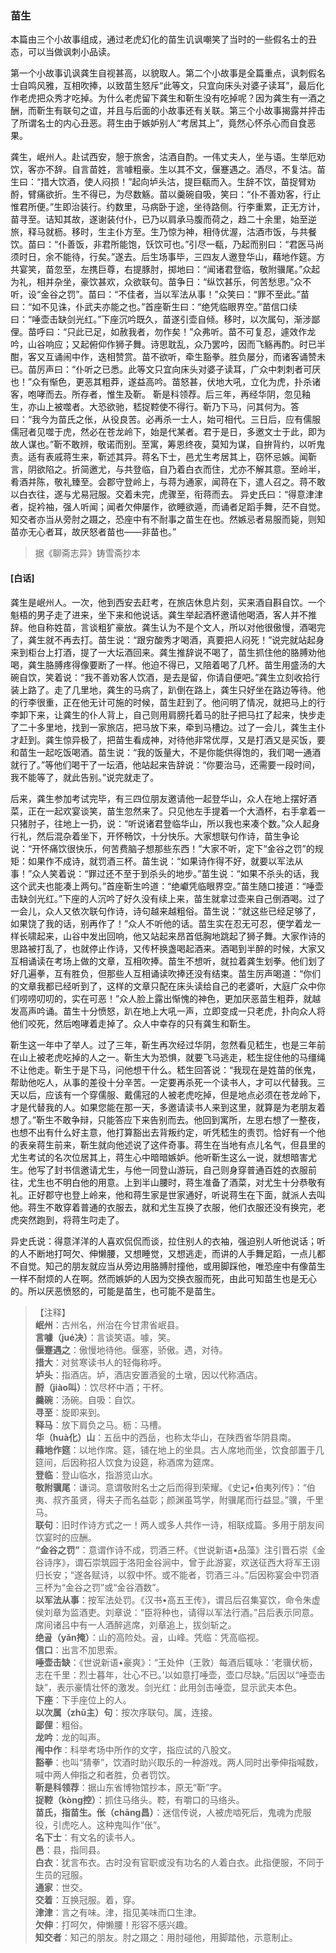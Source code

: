<script type="text/javascript">
    var head = document.getElementsByTagName('head')[0];
    cssURL = '/public/liao.css';
    linkTag = document.createElement('link');
    linkTag.href = cssURL;
    linkTag.setAttribute('type','text/css');
    linkTag.setAttribute('rel','stylesheet');
    head.appendChild(linkTag);
</script>
### 苗生

本篇由三个小故事组成，通过老虎幻化的苗生讥讽嘲笑了当时的一些假名士的丑态，可以当做讽刺小品读。

第一个小故事讥讽龚生自视甚高，以貌取人。第二个小故事是全篇重点，讽刺假名士自鸣风雅，互相吹捧，以致苗生怒斥“此等文，只宜向床头对婆子读耳”，最后化作老虎把众秀才吃掉。为什么老虎留下龚生和靳生没有吃掉呢？因为龚生有一酒之酬，而靳生有联句之谊，并且与后面的小故事还有关联。第三个小故事揭露并抨击了所谓名士的内心丑恶。蒋生由于嫉妒别人“考居其上”，竟然心怀杀心而自食恶果。

龚生，岷州人。赴试西安，憩于旅舍，沽酒自酌。一伟丈夫人，坐与语。生举厄劝饮，客亦不辞。自言苗姓，言噱粗豪。生以其不文，偃蹇遇之。酒尽，不复沽。苗生曰：“措大饮酒，使人闷损！”起向垆头沽，提巨瓻而入。生辞不饮，苗捉臂劝酹，臂痛欲折。生不得已，为尽数觞。苗以羹碗自吸，笑曰：“仆不善劝客，行止惟君所便。”生即治装行。约数里，马病卧于途，坐待路侧。行李重累，正无方计，苗寻至。诘知其故，遂谢装付仆，已乃以肩承马腹而荷之，趋二十余里，始至逆旅，释马就枥。移时，生主仆方至。生乃惊为神，相侍优渥，沽酒市饭，与共餐饮。苗曰：“仆善饭，非君所能饱，饫饮可也。”引尽一瓻，乃起而别曰：“君医马尚须时日，余不能待，行矣。”遂去。后生场事毕，三四友人邀登华山，藉地作筵。方共宴笑，苗忽至，左携巨尊，右提豚肘，掷地曰：“闻诸君登临，敬附骥尾。”众起为礼，相并杂坐，豪饮甚欢，众欲联句。苗争日：“纵饮甚乐，何苦愁思。”众不听，设“金谷之罚”。苗曰：“不佳者，当以军法从事！”众笑曰：“罪不至此。”苗曰：“如不见诛，仆武夫亦能之也。”首座靳生曰：“绝凭临眼界空。”苗信口续曰：“唾壶击缺剑光红。”下座沉吟既久，苗遂引壶自倾。移时，以次属句，渐涉鄙俚。苗呼曰：“只此已足，如赦我者，勿作矣！”众弗听。苗不可复忍，遽效作龙吟，山谷响应；又起俯仰作狮子舞。诗思耽乱，众乃罢吟，因而飞觞再酌。时已半酣，客又互诵闹中作，迭相赞赏。苗不欲听，牵生豁拳。胜负屡分，而诸客诵赞未已。苗厉声曰：“仆听之已悉。此等文只宜向床头对婆子读耳，广众中刺刺者可厌也！”众有惭色，更恶其粗莽，遂益高吟。苗怒甚，伏地大吼，立化为虎，扑杀诸客，咆哮而去。所存者，惟生及靳。
靳是科领荐。后三年，再经华阴，忽见釉生，亦山上被噬者。大恐欲驰，嵇捉鞚使不得行。靳乃下马，问其何为。答曰：“我今为苗氏之伥，从役良苦。必再杀一士人，始可相代。三日后，应有儒服儒冠者见噬于虎，然必在苍龙岭下，始是代某者。君于是日，多邀文士于此，即为故人谋也。”靳不敢辨，敬诺而别。至寓，筹恩终夜，莫知为谋，自拚背约，以听鬼责。适有表戚蒋生来，靳述其异。蒋名下士，邑尤生考居其上，窃怀忌嫉。闻靳言，阴欲陷之。折简邀尤，与共登临，自乃着白衣而住，尤亦不解其意。至岭半，肴酒并陈，敬礼臻至。会郡守登岭上，与蒋为通家，闻蒋在下，遣人召之。蒋不敢以白衣往，遂与尤易冠服。交着未完，虎骤至，衔蒋而去。
异史氏曰：“得意津津者，捉衿袖，强人听闻；闻者欠伸屡作，欲睡欲遁，而诵者足蹈手舞，茫不自觉。知交者亦当从旁肘之蹑之，恐座中有不耐事之苗生在也。然嫉忌者易服而毙，则知苗亦无心者耳，故厌怒者苗也——非苗也。”

</section>

> 据《聊斋志异》铸雪斋抄本

#### [白话]
<aside>

龚生是岷州人。一次，他到西安去赶考，在旅店休息片刻，买来酒自斟自饮。一个魁梧的男子走了进来，坐下来和他说话。龚生举起酒杯邀请他喝酒，客人并不推辞。他自称姓苗，言谈粗犷豪放。龚生认为不是个文人，所以对他很傲慢，酒喝完了，龚生就不再去打。苗生说：“跟穷酸秀才喝酒，真要把人闷死！”说完就站起身来到柜台上打酒，提了一大坛酒回来。龚生推辞说不喝了，苗生抓住他的胳膊劝他喝，龚生胳膊疼得像要断了一样。他迫不得已，又陪着喝了几杯。苗生用盛汤的大碗自饮，笑着说：“我不善劝客人饮酒，是去是留，你请自便吧。”龚生立刻收拾行装上路了。走了几里地，龚生的马病了，趴倒在路上，龚生只好坐在路边等待。他的行李很重，正在他无计可施的时候，苗生赶到了。他问明了情况，就把马上的行李卸下来，让龚生的仆人背上，自己则用肩膀托着马的肚子把马扛了起来，快步走了二十多里地，找到一家旅店，把马放下来，牵到马槽边。过了一会儿，龚生主仆才赶到。龚生惊异极了，把苗生看成神，对待他非常优厚，又是打酒又是买饭，要和苗生一起吃饭喝酒。苗生说：“我的饭量大，不是你能供得饱的，我们喝一通酒就行了。”等他们喝干了一坛酒，他站起来告辞说：“你要治马，还需要一段时间，我不能等了，就此告别。”说完就走了。

后来，龚生参加考试完毕，有三四位朋友邀请他一起登华山，众人在地上摆好酒菜，正在一起欢宴谈笑，苗生忽然来了。只见他左手提着一个大酒杯，右手拿着一只猪肘子，往地上一扔，说：“听说诸君登临华山，所以我也来凑个数。”众人起身行礼，然后混杂着坐下，开怀畅饮，十分快乐。大家想联句作诗，苗生争论说：“开怀痛饮很快乐，何苦费脑子想那些东西！”大家不听，定下“金谷之罚”的规矩：如果作不成诗，就罚酒三杯。苗生说：“如果诗作得不好，就要以军法从事！”众人笑着说：“罪过还不至于到杀头的地步。”苗生说：“如果不杀头的话，我这个武夫也能凑上两句。”首座靳生吟道：“绝巘凭临眼界空。”苗生随口接道：“唾壶击缺剑光红。”下座的人沉吟了好久没有续上来，苗生就拿过壶来自己倒酒喝。过了一会儿，众人又依次联句作诗，诗句越来越粗俗。苗生说：“就这些已经足够了，如果饶了我的话，别再作了！”众人不听他的话。苗生实在忍无可忍，便学着龙一样长啸起来，山谷中发出回响，他又站起来昂首低胸地跳起了狮子舞。大家作诗的思路被打乱了，也就停止作诗，又传杯换盏喝起酒来。酒喝到半醉的时候，大家又互相诵读在考场上做的文章，互相吹捧。苗生不想听，就拉着龚生划拳。他们划了好几遍拳，互有胜负，但那些人互相诵读吹捧还没有结束。苗生厉声喝道：“你们的文章我都已经听到了，这样的文章只配在床头读给自己的老婆听，大庭广众中你们唠唠叨叨的，实在可恶！”众人脸上露出惭愧的神色，更加厌恶苗生粗莽，就越发高声吟诵。苗生十分愤怒，趴在地上大吼一声，立即变成一只老虎，扑向众人将他们咬死，然后咆哮着走掉了。众人中幸存的只有龚生和靳生。

靳生这一年中了举人。过了三年，靳生再次经过华阴，忽然看见嵇生，也是三年前在山上被老虎吃掉的人之一。靳生大为恐惧，就要飞马逃走，嵇生捉住他的马缰绳不让他走。靳生于是下马，问他想干什么。嵇生回答说：“我现在是姓苗的伥鬼，帮助他吃人，从事的差役十分辛苦。一定要再杀死一个读书人，才可以代替我。三天以后，应该有一个穿儒服、戴儒冠的人被老虎吃掉，但是地点必须在苍龙岭下，才是代替我的人。如果您能在那一天，多邀请读书人来到这里，就算是为老朋友着想了。”靳生不敢争辩，只能答应下来告别而去。他回到寓所，左思右想了一整夜，也想不出有什么好主意，他打算豁出去背叛约定，听凭嵇生的责罚。恰好有一个他的表亲蒋生前来，靳生就向他述说了这件奇事。蒋生在当地有点儿名气，但县里的尤生考试的名次位居其上，蒋生心中暗暗嫉妒。他听靳生这么一说，就想暗害尤生。他写了封书信邀请尤生，与他一同登山游玩，自己则身穿普通百姓的衣服前往，尤生也不明白他的用意。上到半山腰时，蒋生准备了酒菜，对尤生十分恭敬有礼。正好郡守也登上岭来，他和蒋生家是世家通好，听说蒋生在下面，就派人去叫他。蒋生不敢穿着普通的衣服去，就和尤生互换了衣服，他们衣服还没有换完，老虎突然跑到，将蒋生叼走了。

异史氏说：得意洋洋的人喜欢侃侃而谈，拉住别人的衣袖，强迫别人听他说话；听的人不断地打呵欠、伸懒腰，又想睡觉，又想逃走，而讲的人手舞足蹈，一点儿都不自觉。知己的朋友就应当从旁边用胳膊肘撞他，或用脚踩他，唯恐座中有像苗生一样不耐烦的人在啊。然而嫉妒的人因为交换衣服而死，由此可知苗生也是无心的。所以厌恶愤怒的，可能是苗生，也可能不是苗生。

</aside>

> 【注释】  
<b>岷州</b>：古州名，州治在今甘肃省岷县。  
<b>言噱（jué决）</b>：言谈笑语。噱，笑。  
<b>偃蹇遇之</b>：傲慢地待他。偃塞，骄傲。遇，对待。  
<b>措大</b>：对贫寒读书人的轻侮称呼。  
<b>垆头</b>：指酒店。垆，酒店安置酒瓮的土墩，因以代称酒店。  
<b>酹（jiào叫）</b>：饮尽杯中酒；干杯。  
<b>羹碗</b>：汤碗。自吸：自饮。  
<b>寻至</b>：旋即来到。  
<b>释马</b>：放下肩负之马。枥：马槽。  
<b>华（huà化）山</b>：五岳中的西岳，也称太华山，在陕西省华阴县南。  
<b>藉地作筵</b>：以地作席。筵，铺在地上的坐具。古人席地而坐，饮食部置于几筵间，后因称招人饮食为设筵，称酒席为筵席。  
<b>登临</b>：登山临水，指游览山水。  
<b>敬附骥尾</b>：谦词。意谓敬附名士之后而得到荣耀。《史记•伯夷列传》：“伯夷、叔齐虽贤，得夫子而名益彰；颜渊虽笃学，附骥尾而行益显。”骥，千里马。  
<b>联句</b>：旧时作诗方式之一！两人或多人共作一诗，相联成篇。多用于朋友间饮宴时的应酬。  
<b>“金谷之罚”</b>：意谓作诗不成，罚酒三杯。《世说新语•品藻》注引晋石崇《金谷诗序》，谓石崇筑园于洛阳金谷涧中，曾于此游宴，欢送征西大将军王诩归长安；“遂各赋诗，以叙中怀。或不能者，罚酒三斗。”后因称宴会中罚酒三杯为“金谷之罚”或“金谷酒数”。  
<b>以军法从事</b>：按军法处罚。《汉书•高五王传》，谓吕后召集宴饮，命令朱虚侯刘章为监酒吏。刘章说：“臣将种也，请得以军法行酒。”吕后表示同意。席间诸吕中有一人酒醉逃席，刘章追上，拔剑斩之。  
<b>绝곮（yǎn掩）</b>：山的高险处。곮，山峰。凭临：凭高临视。  
<b>信口</b>：出言不加思索。  
<b>唾壶击缺</b>：《世说新语•豪爽》：“王处仲（王敦）每酒后辄咏：‘老骥伏枥，志在千里：烈士暮年，壮心不已。’以如意打唾壶，壶口尽缺。”后因以“唾壶击缺”，表示豪情壮怀的激发。剑光红：此用剑击唾壶，显示武夫本色。  
<b>下座</b>：下手座位上的人。  
<b>以次属（zhǔ主）句</b>：按次序联句。属，连接。  
<b>鄙俚</b>：粗俗。  
<b>龙吟</b>：龙的叫声。  
<b>闱中作</b>：科举考场中所作的文字，指应试的八股文。  
<b>豁拳</b>：也叫“猜拳”，饮酒时助兴取乐的一种游戏。两人同时出拳伸指喊数，喊中两人伸指之和者胜，负者罚饮。  
<b>靳是科领荐</b>：据山东省博物馆抄本，原无“靳”字。  
<b>捉鞚（kòng控）</b>：抓住马络头。鞚，有嚼口的马络头。  
<b>苗氏，指苗生。伥（chāng昌）</b>：迷信传说，人被虎啮死后，鬼魂为虎服役，引虎吃人。这种鬼叫作“伥”。  
<b>名下士</b>：有文名的读书人。  
<b>邑</b>：县，指同县。  
<b>白衣</b>：犹言布衣。古时没有官职或没有功名的人着白衣。此指便服，不同于生员的冠服。  
<b>通家</b>：世交。  
<b>交着</b>：互换冠服。着，穿。  
<b>津津</b>：言之有味。津，指见美味而口生津。  
<b>欠伸</b>：打呵欠，伸懒腰！形容不感兴趣。  
<b>知交者</b>：知己的朋友。肘之蹑之：用肘碰他，用脚踏他，示意制止。  
